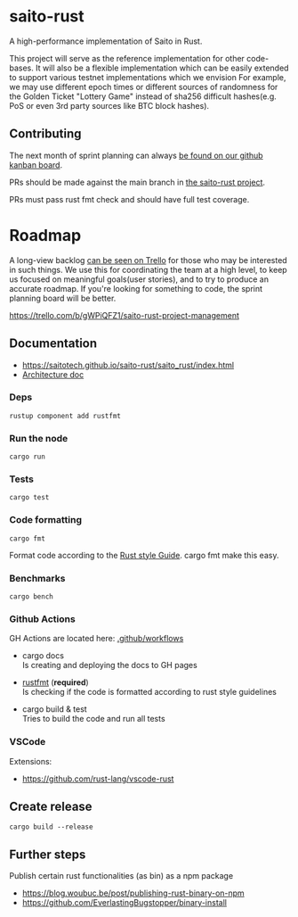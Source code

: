 # saito-rust

A high-performance implementation of Saito in Rust.

This project will serve as the reference implementation for other code-bases. It will also be a flexible implementation which can be easily extended to support various testnet implementations which we envision For example, we may use different epoch times or different sources of randomness for the Golden Ticket "Lottery Game" instead of sha256 difficult hashes(e.g. PoS or even 3rd party sources like BTC block hashes).

## Contributing

The next month of sprint planning can always [be found on our github kanban board](https://github.com/orgs/SaitoTech/projects/5).

PRs should be made against the main branch in [the saito-rust project](https://github.com/SaitoTech/saito-rust). 

PRs must pass rust fmt check and should have full test coverage.

# Roadmap

A long-view backlog [can be seen on Trello](https://trello.com/b/gWPiQFZ1/saito-rust-project-management) for those who may be interested in such things. We use this for coordinating the team at a high level, to keep us focused on meaningful goals(user stories), and to try to produce an accurate roadmap. If you're looking for something to code, the sprint planning board will be better.

https://trello.com/b/gWPiQFZ1/saito-rust-project-management

## Documentation

- https://saitotech.github.io/saito-rust/saito_rust/index.html
- [Architecture doc](ARCHITECTURE.md)

### Deps

```
rustup component add rustfmt
```

### Run the node

```
cargo run
```

### Tests

```
cargo test
```

### Code formatting

```
cargo fmt
```

Format code according to the [Rust style Guide](https://github.com/rust-dev-tools/fmt-rfcs/blob/master/guide/guide.md). cargo fmt make this easy.

### Benchmarks

```
cargo bench
```

### Github Actions

GH Actions are located here: [.github/workflows](.github/workflows)

- cargo docs  
  Is creating and deploying the docs to GH pages

- [rustfmt](https://github.com/rust-lang/rustfmt#checking-style-on-a-ci-server) (**required**)  
  Is checking if the code is formatted according to rust style guidelines

- cargo build & test  
  Tries to build the code and run all tests

### VSCode

Extensions:

- https://github.com/rust-lang/vscode-rust

## Create release

```
cargo build --release
```

## Further steps

Publish certain rust functionalities (as bin) as a npm package

- https://blog.woubuc.be/post/publishing-rust-binary-on-npm
- https://github.com/EverlastingBugstopper/binary-install
